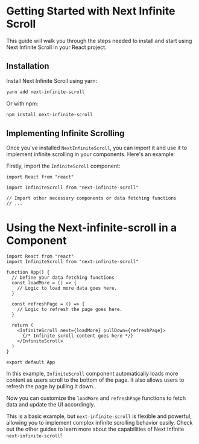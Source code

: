 # Getting Started with Next Infinite Scroll

This guide will walk you through the steps needed to install and start using Next Infinite Scroll in your React project.

## Installation

Install Next Infinite Scroll using yarn:

```bash
yarn add next-infinite-scroll
```

Or with npm:

```bash
npm install next-infinite-scroll
```

## Implementing Infinite Scrolling

Once you've installed `NextInfiniteScroll`, you can import it and use it to implement infinite scrolling in your components. Here's an example:

Firstly, import the `InfiniteScroll` component:

```tsx
import React from "react"

import InfiniteScroll from "next-infinite-scroll"

// Import other necessary components or data fetching functions
// ...
```

# Using the Next-infinite-scroll in a Component

```tsx
import React from "react"
import InfiniteScroll from "next-infinite-scroll"

function App() {
  // Define your data fetching functions
  const loadMore = () => {
    // Logic to load more data goes here.
  }

  const refreshPage = () => {
    // Logic to refresh the page goes here.
  }

  return (
    <InfiniteScroll next={loadMore} pullDown={refreshPage}>
      {/* Infinite scroll content goes here */}
    </InfiniteScroll>
  )
}

export default App
```

In this example, `InfiniteScroll` component automatically loads more content as users scroll to the bottom of the page. It also allows users to refresh the page by pulling it down..

Now you can customize the `loadMore` and `refreshPage` functions to fetch data and update the UI accordingly.

This is a basic example, but `next-infinite-scroll` is flexible and powerful, allowing you to implement complex infinite scrolling behavior easily. Check out the other guides to learn more about the capabilities of Next Infinite `next-infinite-scroll`!
